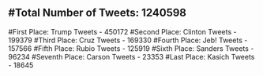 #Total Number of Tweets: 1240598 
---
#First Place: Trump Tweets - 450172
#Second Place: Clinton Tweets - 199379
#Third Place: Cruz Tweets - 169330
#Fourth Place: Jeb! Tweets - 157566
#Fifth Place: Rubio Tweets - 125919
#Sixth Place: Sanders Tweets - 96234
#Seventh Place: Carson Tweets - 23353
#Last Place: Kasich Tweets - 18645
